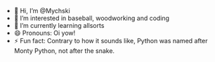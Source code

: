 - 👋 Hi, I’m @Mychski
- 👀 I’m interested in baseball, woodworking and coding
- 🌱 I’m currently learning allsorts
- 😄 Pronouns: Oi yow!
- ⚡ Fun fact: Contrary to how it sounds like, Python was named after Monty Python, not after the snake.

<!---
Mychski/Mychski is a ✨ special ✨ repository because its `README.md` (this file) appears on your GitHub profile.
You can click the Preview link to take a look at your changes.
--->
